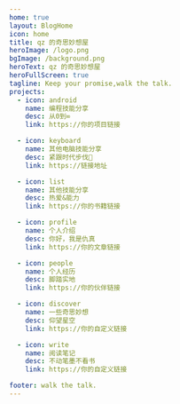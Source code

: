 ```yaml
---
home: true
layout: BlogHome
icon: home
title: qz 的奇思妙想屋
heroImage: /logo.png
bgImage: /background.png
heroText: qz 的奇思妙想屋
heroFullScreen: true
tagline: Keep your promise,walk the talk.
projects:
  - icon: android
    name: 编程技能分享
    desc: 从0到∞
    link: https://你的项目链接

  - icon: keyboard
    name: 其他电脑技能分享
    desc: 紧跟时代步伐🫡
    link: https://链接地址

  - icon: list
    name: 其他技能分享
    desc: 热爱&能力
    link: https://你的书籍链接

  - icon: profile
    name: 个人介绍
    desc: 你好，我是仇真
    link: https://你的文章链接

  - icon: people
    name: 个人经历
    desc: 脚踏实地
    link: https://你的伙伴链接

  - icon: discover
    name: 一些奇思妙想
    desc: 仰望星空
    link: https://你的自定义链接

  - icon: write
    name: 阅读笔记
    desc: 不动笔墨不看书
    link: https://你的自定义链接

footer: walk the talk.
---
```


